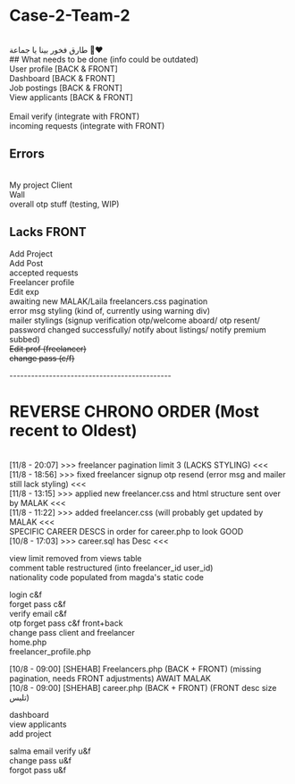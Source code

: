 # Case-2-Team-2
<br/>
طارق فخور بينا يا جماعة 🤩❤️
<br/>
## What needs to be done (info could be outdated) <br/>
User profile [BACK & FRONT]<br/>
Dashboard [BACK & FRONT]<br/>
Job postings [BACK & FRONT]<br/>
View applicants [BACK & FRONT]<br/>
<br/>
Email verify (integrate with FRONT)<br/>
incoming requests (integrate with FRONT)<br/>

## Errors 
<br/>
My project Client<br/>
Wall<br/>
overall otp stuff (testing, WIP)<br/>

## Lacks FRONT <br/>
Add Project<br/>
Add Post<br/>
accepted requests<br/>
Freelancer profile<br/>
Edit exp <br/>
awaiting new MALAK/Laila freelancers.css pagination <br/>
error msg styling (kind of, currently using warning div) <br/>
mailer stylings (signup verification otp/welcome aboard/ otp resent/ password changed successfully/ notify about listings/ notify premium subbed)<br/>
~~Edit prof (freelancer)~~ <br/>
~~change pass (c/f)~~ <br/>

---------------------------------------------<br/>

# REVERSE CHRONO ORDER (Most recent to Oldest)
<br/>
[11/8 - 20:07] >>> freelancer pagination limit 3 (LACKS STYLING) <<< <br/>
[11/8 - 18:56] >>> fixed freelancer signup otp resend (error msg and mailer still lack styling) <<< <br/>
[11/8 - 13:15] >>> applied new freelancer.css and html structure sent over by MALAK <<< <br/>
[11/8 - 11:22] >>> added freelancer.css (will probably get updated by MALAK <<< <br/>
SPECIFIC CAREER DESCS in order for career.php to look GOOD <br/>
[10/8 - 17:03] >>> career.sql has Desc <<< <br/>

view limit removed from views table<br/>
comment table restructured (into freelancer_id 	user_id)<br/>
nationality code populated from magda's static code <br/>

login c&f<br/>
forget pass c&f<br/>
verify email c&f<br/>
otp forget pass c&f front+back<br/>
change pass client and freelancer<br/>
home.php<br/>
freelancer_profile.php<br/>

[10/8 - 09:00] [SHEHAB] Freelancers.php (BACK + FRONT) (missing pagination, needs FRONT adjustments) AWAIT MALAK<br/>
[10/8 - 09:00] [SHEHAB] career.php (BACK + FRONT) (FRONT desc size تليس)<br/>

dashboard<br/>
view applicants<br/>
add project<br/>



salma
email verify u&f<br/>
change pass u&f<br/>
forgot pass u&f<br/>
